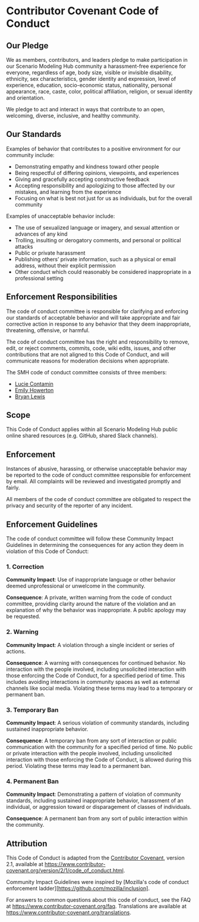 # Contributor Covenant Code of Conduct

## Our Pledge

We as members, contributors, and leaders pledge to make participation
in our Scenario Modeling Hub community a harassment-free experience
for everyone, regardless of age, body size, visible or invisible
disability, ethnicity, sex characteristics, gender identity and
expression, level of experience, education, socio-economic status,
nationality, personal appearance, race, caste, color, political
affiliation, religion, or sexual identity and orientation.

We pledge to act and interact in ways that contribute to an open, 
welcoming, diverse, inclusive, and healthy community.


## Our Standards

Examples of behavior that contributes to a positive environment for our 
community include:

* Demonstrating empathy and kindness toward other people
* Being respectful of differing opinions, viewpoints, and experiences
* Giving and gracefully accepting constructive feedback
* Accepting responsibility and apologizing to those affected by our mistakes, 
  and learning from the experience
* Focusing on what is best not just for us as individuals, but for the overall 
  community

Examples of unacceptable behavior include:

* The use of sexualized language or imagery, and sexual attention or advances 
  of any kind
* Trolling, insulting or derogatory comments, and personal or political attacks
* Public or private harassment
* Publishing others’ private information, such as a physical or email address, 
  without their explicit permission
* Other conduct which could reasonably be considered inappropriate in a 
  professional setting


## Enforcement Responsibilities

The code of conduct committee is responsible for clarifying and
enforcing our standards of acceptable behavior and will take
appropriate and fair corrective action in response to any behavior
that they deem inappropriate, threatening, offensive, or harmful.

The code of conduct committee has the right and responsibility to
remove, edit, or reject comments, commits, code, wiki edits, issues,
and other contributions that are not aligned to this Code of Conduct,
and will communicate reasons for moderation decisions when
appropriate.

The SMH code of conduct committee consists of three members:

- [Lucie Contamin](mailto:contamin@pitt.edu)
- [Emily Howerton](mailto:eh6323@princeton.edu)
- [Bryan Lewis](mailto:brylew@virginia.edu)


## Scope

This Code of Conduct applies within all Scenario Modeling Hub public online 
shared resources (e.g. GitHub, shared Slack channels).


## Enforcement

Instances of abusive, harassing, or otherwise unacceptable behavior
may be reported to the code of conduct committee responsible for
enforcement by email. All complaints will be reviewed and
investigated promptly and fairly. 

All members of the code of conduct committee are obligated to respect 
the privacy and security of the reporter of any incident.


## Enforcement Guidelines

The code of conduct committee will follow these Community Impact 
Guidelines in determining the consequences for any action they 
deem in violation of this Code of Conduct:


### 1. Correction

**Community Impact**: Use of inappropriate language or other behavior 
deemed unprofessional or unwelcome in the community.

**Consequence**:  A private, written warning from the code of conduct 
committee, providing clarity around the nature of the violation and an 
explanation of why the behavior was inappropriate. A public apology may 
be requested.

### 2. Warning

**Community Impact**: A violation through a single incident or series of 
actions.

**Consequence**: A warning with consequences for continued behavior. No 
interaction with the people involved, including unsolicited interaction 
with those enforcing the Code of Conduct, for a specified period of time. 
This includes avoiding interactions in community spaces as well as external 
channels like social media. Violating these terms may lead to a temporary 
or permanent ban.

### 3. Temporary Ban

**Community Impact**: A serious violation of community standards, including 
sustained inappropriate behavior.

**Consequence**: A temporary ban from any sort of interaction or public 
communication with the community for a specified period of time. No public 
or private interaction with the people involved, including unsolicited 
interaction with those enforcing the Code of Conduct, is allowed during 
this period. Violating these terms may lead to a permanent ban.

### 4. Permanent Ban

**Community Impact**: Demonstrating a pattern of violation of community 
standards, including sustained inappropriate behavior, harassment of an 
individual, or aggression toward or disparagement of classes of individuals.

**Consequence**: A permanent ban from any sort of public interaction within 
the community.

## Attribution

This Code of Conduct is adapted from the 
[Contributor Covenant](https://www.contributor-covenant.org), 
version 2.1, available at 
<https://www.contributor-covenant.org/version/2/1/code_of_conduct.html>.

Community Impact Guidelines were inspired by 
[Mozilla's code of conduct enforcement ladder][https://github.com/mozilla/inclusion].

For answers to common questions about this code of conduct, see the FAQ at 
<https://www.contributor-covenant.org/faq>. 
Translations are available at <https://www.contributor-covenant.org/translations>.
